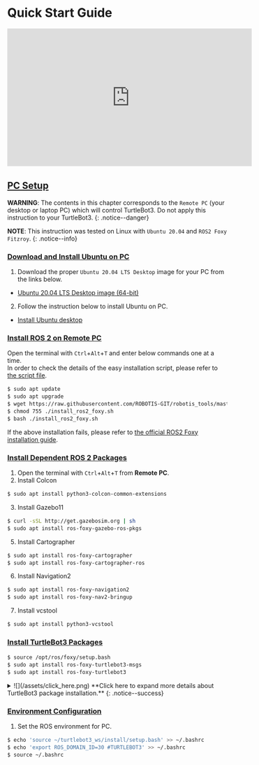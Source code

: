 
# Quick Start Guide

<iframe width="560" height="315" src="https://www.youtube.com/embed/8w3xhG1GPdo" frameborder="0" allow="accelerometer; autoplay; clipboard-write; encrypted-media; gyroscope; picture-in-picture" allowfullscreen></iframe>

## [PC Setup](#pc-setup)

**WARNING**: The contents in this chapter corresponds to the `Remote PC` (your desktop or laptop PC) which will control TurtleBot3. Do not apply this instruction to your TurtleBot3.
{: .notice--danger}

**NOTE**: This instruction was tested on Linux with `Ubuntu 20.04` and `ROS2 Foxy Fitzroy`.
{: .notice--info}

### [Download and Install Ubuntu on PC](#download-and-install-ubuntu-on-pc)

1. Download the proper `Ubuntu 20.04 LTS Desktop` image for your PC from the links below.
  - [Ubuntu 20.04 LTS Desktop image (64-bit)](https://releases.ubuntu.com/20.04/ubuntu-20.04.1-desktop-amd64.iso)

2. Follow the instruction below to install Ubuntu on PC.
  - [Install Ubuntu desktop](https://ubuntu.com/tutorials/install-ubuntu-desktop#1-overview)


### [Install ROS 2 on Remote PC](#install-ros-2-on-remote-pc)

Open the terminal with `Ctrl`+`Alt`+`T` and enter below commands one at a time.  
In order to check the details of the easy installation script, please refer to [the script file](https://raw.githubusercontent.com/ROBOTIS-GIT/robotis_tools/master/install_ros2_foxy.sh).  
```bash
$ sudo apt update
$ sudo apt upgrade
$ wget https://raw.githubusercontent.com/ROBOTIS-GIT/robotis_tools/master/install_ros2_foxy.sh
$ chmod 755 ./install_ros2_foxy.sh
$ bash ./install_ros2_foxy.sh
```

If the above installation fails, please refer to [the official ROS2 Foxy installation guide](https://index.ros.org/doc/ros2/Installation/Foxy/Linux-Install-Debians/).


### [Install Dependent ROS 2 Packages](#install-dependent-ros-2-packages)

1. Open the terminal with `Ctrl`+`Alt`+`T` from **Remote PC**.
2. Install Colcon
  ```bash
$ sudo apt install python3-colcon-common-extensions
  ```
3. Install Gazebo11
  ```bash
$ curl -sSL http://get.gazebosim.org | sh
$ sudo apt install ros-foxy-gazebo-ros-pkgs
  ```

5. Install Cartographer
  ```bash
$ sudo apt install ros-foxy-cartographer
$ sudo apt install ros-foxy-cartographer-ros
  ```
6. Install Navigation2
  ```bash
$ sudo apt install ros-foxy-navigation2
$ sudo apt install ros-foxy-nav2-bringup
  ```
7. Install vcstool
  ```bash
$ sudo apt install python3-vcstool
  ```

### [Install TurtleBot3 Packages](#install-turtlebot3-packages)

```bash
$ source /opt/ros/foxy/setup.bash
$ sudo apt install ros-foxy-turtlebot3-msgs
$ sudo apt install ros-foxy-turtlebot3
```

<details>
<summary id="summary_for_foreins" style="outline: inherit;">
![](/assets/click_here.png) **Click here to expand more details about TurtleBot3 package installation.**
{: .notice--success}
</summary>
In case you need to install from the binary, please use the commands below.  
Make sure to remove the identical packages to avoid redundancy.  
```bash
$ sudo apt remove ros-foxy-turtlebot3-msgs
$ sudo apt remove ros-foxy-turtlebot3
$ mkdir -p ~/turtlebot3_ws/src
$ cd ~/turtlebot3_ws/src/
$ git clone -b foxy-devel https://github.com/ROBOTIS-GIT/turtlebot3_msgs.git
$ git clone -b foxy-devel https://github.com/ROBOTIS-GIT/turtlebot3.git
$ colcon build --symlink-install
```
</details>

### [Environment Configuration](#environment-configuration)

1. Set the ROS environment for PC.
  ```bash
$ echo 'source ~/turtlebot3_ws/install/setup.bash' >> ~/.bashrc
$ echo 'export ROS_DOMAIN_ID=30 #TURTLEBOT3' >> ~/.bashrc
$ source ~/.bashrc
  ```
  